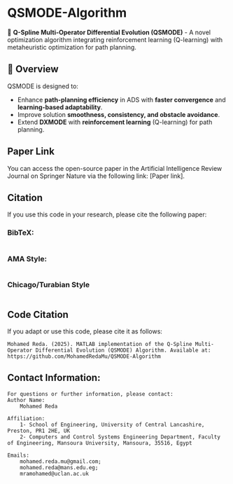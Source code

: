 # QSMODE-Algorithm
🧠 **Q-Spline Multi-Operator Differential Evolution (QSMODE)** - A novel optimization algorithm integrating reinforcement learning (Q-learning) with metaheuristic optimization for path planning.

## 📌 Overview
QSMODE is designed to:
- Enhance **path-planning efficiency** in ADS with **faster convergence** and **learning-based adaptability**.
- Improve solution **smoothness, consistency, and obstacle avoidance**.
- Extend **DXMODE** with **reinforcement learning** (Q-learning) for path planning.

## Paper Link

You can access the open-source paper in the Artificial Intelligence Review Journal on Springer Nature via the following link: [Paper link].



## Citation

If you use this code in your research, please cite the following paper:

### BibTeX:
```bibtex

```

 ### AMA Style:
 ``` AMA Style

```

 ### Chicago/Turabian Style
 ``` Chicago/Turabian Style

```

   
## Code Citation
If you adapt or use this code, please cite it as follows:
```
Mohamed Reda. (2025). MATLAB implementation of the Q-Spline Multi-Operator Differential Evolution (QSMODE) Algorithm. Available at: https://github.com/MohamedRedaMu/QSMODE-Algorithm
```



## Contact Information:

    For questions or further information, please contact:
    Author Name:
        Mohamed Reda

    Affiliation:
        1- School of Engineering, University of Central Lancashire, Preston, PR1 2HE, UK
        2- Computers and Control Systems Engineering Department, Faculty of Engineering, Mansoura University, Mansoura, 35516, Egypt

    Emails:
        mohamed.reda.mu@gmail.com;
        mohamed.reda@mans.edu.eg;
        mramohamed@uclan.ac.uk
